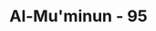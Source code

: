 ---
title: "Al-Mu'minun - 95"
no: 95
arabic_no: ٩٥
ayah: وَاِنَّا عَلٰٓى اَنْ نُّرِيَكَ مَا نَعِدُهُمْ لَقٰدِرُوْنَ
translation: "Dan sungguh, Kami kuasa untuk memperlihatkan kepadamu (Muhammad) apa yang Kami ancamkan kepada mereka."
tafsir: "Allah menjelaskan kepada Nabi Muhammad, bahwa Dia Kuasa memperlihatkan kepadanya siksaan yang akan ditimpakan kepada orang kafir itu sehingga Nabi Muhammad dapat melihat sendiri bagaimana dahsyatnya dan hebatnya siksaan Allah. Tetapi karena rahmat dan kasih sayang-Nya kepada umat Muhammad, Allah tidak menjatuhkan siksa itu dengan segera (di dunia ini), tetapi sudah menjadi ketetapan-Nya bahwa siksaan itu akan menimpa mereka di akhirat, karena mungkin kelak ada di antara mereka atau keturunan mereka yang akan sadar dan beriman kepada Allah dan Rasul-Nya. Oleh sebab itu, Nabi Muhammad jangan terlalu bersedih hati atas tindakan dan perlakuan orang kafir terhadapnya dan kaum Muslimin yang memang dalam keadaan lemah dan tak berdaya."
---